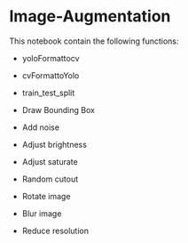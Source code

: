 # Image-Augmentation
This notebook contain the following functions:
- yoloFormattocv
- cvFormattoYolo
- train_test_split
- Draw Bounding Box

- Add noise
- Adjust brightness
- Adjust saturate
- Random cutout
- Rotate image
- Blur image
- Reduce resolution
